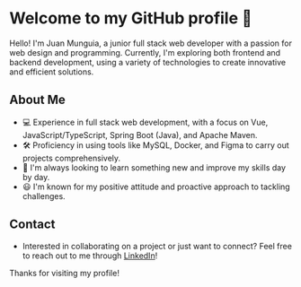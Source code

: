 # Welcome to my GitHub profile 👋

Hello! I'm Juan Munguia, a junior full stack web developer with a passion for web design and programming. Currently, I'm exploring both frontend and backend development, using a variety of technologies to create innovative and efficient solutions.

## About Me
- 💻 Experience in full stack web development, with a focus on Vue, JavaScript/TypeScript, Spring Boot (Java), and Apache Maven.
- 🛠️ Proficiency in using tools like MySQL, Docker, and Figma to carry out projects comprehensively.
- 🌱 I'm always looking to learn something new and improve my skills day by day.
- 😃 I'm known for my positive attitude and proactive approach to tackling challenges.

## Contact
- Interested in collaborating on a project or just want to connect? Feel free to reach out to me through [LinkedIn](https://www.linkedin.com/in/juanmunguia/)!

Thanks for visiting my profile!
